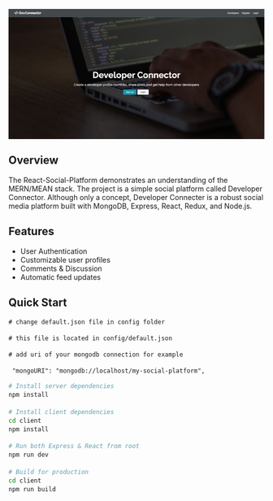 
<a target="_blank"><img align="center" src="https://raw.githubusercontent.com/ctlong12/React-Social-Platform/master/images/Homepage.jpg" border="0" alt="Home page of the Sustainability Application"></a>


## Overview
The React-Social-Platform demonstrates an understanding of the MERN/MEAN stack. The project is a simple social platform called Developer Connector. Although only a concept, Developer Connecter is a robust social media platform built with MongoDB, Express, React, Redux, and Node.js.  

## Features

* User Authentication
* Customizable user profiles
* Comments & Discussion
* Automatic feed updates

## Quick Start

```
# change default.json file in config folder

# this file is located in config/default.json

# add uri of your mongodb connection for example

 "mongoURI": "mongodb://localhost/my-social-platform",

```

```bash
# Install server dependencies
npm install

# Install client dependencies
cd client
npm install

# Run both Express & React from root
npm run dev

# Build for production
cd client
npm run build
```


